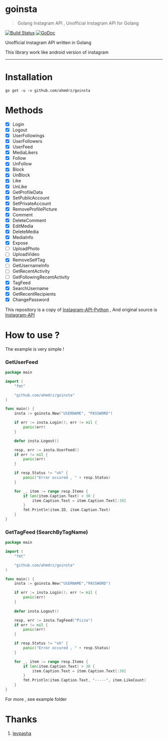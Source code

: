 # goinsta

> Golang Instagram API , Unofficial Instagram API for Golang

[![Build Status](https://travis-ci.org/ahmdrz/goinsta.svg?branch=master)](https://travis-ci.org/ahmdrz/goinsta) [![GoDoc](https://godoc.org/github.com/ahmdrz/goinsta?status.svg)](https://godoc.org/github.com/ahmdrz/goinsta) 

Unofficial Instagram API written in Golang

This library work like android version of instagram

***

# Installation 

`go get -u -v github.com/ahmdrz/goinsta`

# Methods 

 - [x] Login
 - [x] Logout
 - [x] UserFollowings
 - [x] UserFollowers
 - [x] UserFeed
 - [x] MediaLikers
 - [x] Follow
 - [x] UnFollow
 - [x] Block
 - [x] UnBlock
 - [x] Like
 - [x] UnLike
 - [x] GetProfileData
 - [x] SetPublicAccount
 - [x] SetPrivateAccount
 - [x] RemoveProfilePicture
 - [x] Comment
 - [x] DeleteComment
 - [x] EditMedia
 - [x] DeleteMedia
 - [x] MediaInfo
 - [x] Expose
 - [ ] UploadPhoto
 - [ ] UploadVideo
 - [x] RemoveSelfTag
 - [ ] GetUsernameInfo
 - [ ] GetRecentActivity
 - [ ] GetFollowingRecentActivity
 - [x] TagFeed
 - [x] SearchUsername
 - [x] GetRecentRecipients
 - [x] ChangePassword

This repository is a copy of [Instagram-API-Python](https://github.com/LevPasha/Instagram-API-python) , And original source is [Instagram-API](https://github.com/mgp25/Instagram-API)

# How to use ?

The example is very simple !

### GetUserFeed

```go
package main

import (
	"fmt"

	"github.com/ahmdrz/goinsta"
)

func main() {
	insta := goinsta.New("USERNAME", "PASSWORD")

	if err := insta.Login(); err != nil {
		panic(err)
	}

	defer insta.Logout()

	resp, err := insta.UserFeed()
	if err != nil {
		panic(err)
	}

	if resp.Status != "ok" {
		panic("Error occured , " + resp.Status)
	}

	for _, item := range resp.Items {
		if len(item.Caption.Text) > 30 {
			item.Caption.Text = item.Caption.Text[:30]
		}
		fmt.Println(item.ID, item.Caption.Text)
	}
}

```

### GetTagFeed (SearchByTagName) 

```go
package main

import (
	"fmt"

	"github.com/ahmdrz/goinsta"
)

func main() {
	insta := goinsta.New("USERNAME","PASSWORD")	

	if err := insta.Login(); err != nil {
		panic(err)
	}
	
	defer insta.Logout()

	resp, err := insta.TagFeed("Pizza")
	if err != nil {
		panic(err)
	}

	if resp.Status != "ok" {
		panic("Error occured , " + resp.Status)
	}

	for _, item := range resp.Items {
		if len(item.Caption.Text) > 30 {
			item.Caption.Text = item.Caption.Text[:30]
		}
		fmt.Println(item.Caption.Text, "-----", item.LikeCount)
	}
}

```

For more , see example folder

# Thanks

1. [levpasha](https://github.com/LevPasha)